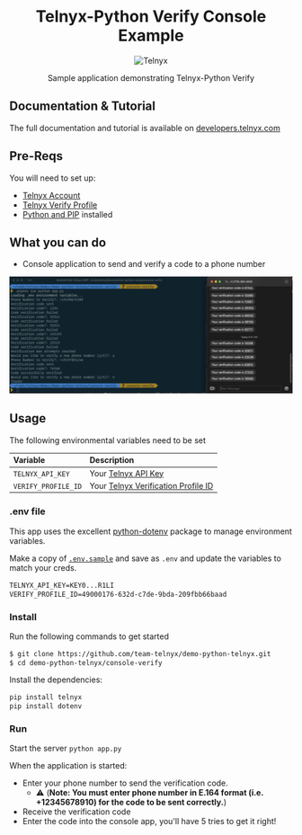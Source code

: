 <div align="center">

# Telnyx-Python Verify Console Example

![Telnyx](../logo-dark.png)

Sample application demonstrating Telnyx-Python Verify

</div>

## Documentation & Tutorial

The full documentation and tutorial is available on [developers.telnyx.com](https://developers.telnyx.com/docs/v2/development/dev-env-setup?lang=dotnet&utm_source=referral&utm_medium=github_referral&utm_campaign=cross-site-link)

## Pre-Reqs

You will need to set up:

* [Telnyx Account](https://telnyx.com/sign-up?utm_source=referral&utm_medium=github_referral&utm_campaign=cross-site-link)
* [Telnyx Verify Profile](https://portal.telnyx.com/#/app/verify/profiles)
* [Python and PIP](https://developers.telnyx.com/docs/v2/development/dev-env-setup?lang=python) installed

## What you can do

* Console application to send and verify a code to a phone number

![Demo_screen_shot](./console_and_phone_demo.png)

## Usage

The following environmental variables need to be set

| Variable               | Description                                                                                                                                              |
|:-----------------------|:---------------------------------------------------------------------------------------------------------------------------------------------------------|
| `TELNYX_API_KEY`       | Your [Telnyx API Key](https://portal.telnyx.com/#/app/api-keys?utm_source=referral&utm_medium=github_referral&utm_campaign=cross-site-link)              |
| `VERIFY_PROFILE_ID`    | Your [Telnyx Verification Profile ID](https://portal.telnyx.com/#/app/verify/profiles) |

### .env file

This app uses the excellent [python-dotenv](https://github.com/theskumar/python-dotenv) package to manage environment variables.

Make a copy of [`.env.sample`](./.env.sample) and save as `.env` and update the variables to match your creds.

```
TELNYX_API_KEY=KEY0...R1LI
VERIFY_PROFILE_ID=49000176-632d-c7de-9bda-209fbb66baad
```

### Install

Run the following commands to get started

```
$ git clone https://github.com/team-telnyx/demo-python-telnyx.git
$ cd demo-python-telnyx/console-verify
```

Install the dependencies:

```
pip install telnyx
pip install dotenv
```

### Run

Start the server `python app.py`

When the application is started: 
* Enter your phone number to send the verification code.
    * ⚠️ (**Note: You must enter phone number in E.164 format (i.e. +12345678910) for the code to be sent correctly.**)
* Receive the verification code
* Enter the code into the console app, you'll have 5 tries to get it right!
